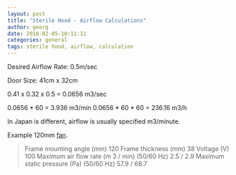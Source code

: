 ```yaml
---
layout: post
title: "Sterile Hood - Airflow Calculations"
author: georg
date: 2018-02-05-10:11:11
categories: general
tags: sterile hood, airflow, calculation
---
```


Desired Airflow Rate: 0.5m/sec

Door Size: 41cm x 32cm

0.41 x 0.32 x 0.5 = 0.0656 m3/sec

0.0656 * 60 = 3.936 m3/min
0.0656 * 60 * 60 = 236.16 m3/h

In Japan is different, airflow is usually specified m3/minute. 

Example 120mm [fan](https://www.monotaro.com/g/00347764/).

> Frame mounting angle (mm) 120 
> Frame thickness (mm) 38 Voltage (V) 100 
> Maximum air flow rate (m 3 / min) (50/60 Hz) 2.5 / 2.9 
> Maximum static pressure (Pa) (50/60 Hz) 57.9 / 68.7 
